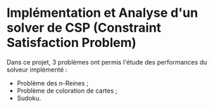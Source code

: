 # Implémentation et Analyse d'un solver de CSP (Constraint Satisfaction Problem)

Dans ce projet, 3 problèmes ont permis l'étude des performances du solveur implémenté : 
- Problème des n-Reines ;
- Problème de coloration de cartes ;
- Sudoku.